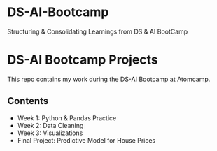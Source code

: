 # DS-AI-Bootcamp
Structuring &amp; Consolidating Learnings from DS &amp; AI BootCamp
# DS-AI Bootcamp Projects
This repo contains my work during the DS-AI Bootcamp at Atomcamp.

## Contents
- Week 1: Python & Pandas Practice
- Week 2: Data Cleaning
- Week 3: Visualizations
- Final Project: Predictive Model for House Prices
